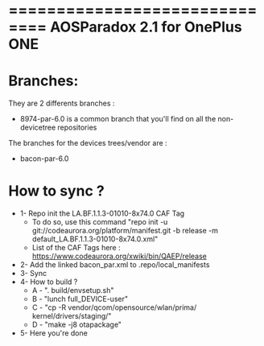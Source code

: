 ==============================
AOSParadox 2.1 for OnePlus ONE
==============================

Branches:
=========
They are 2 differents branches :
- 8974-par-6.0 is a common branch that you'll find on all the non-devicetree repositories

The branches for the devices trees/vendor are :
- bacon-par-6.0

How to sync ?
=============
- 1- Repo init the LA.BF.1.1.3-01010-8x74.0 CAF Tag
	- To do so, use this command "repo init -u git://codeaurora.org/platform/manifest.git -b release -m default_LA.BF.1.1.3-01010-8x74.0.xml"
	- List of the CAF Tags here : https://www.codeaurora.org/xwiki/bin/QAEP/release
- 2- Add the linked bacon_par.xml to .repo/local_manifests
- 3- Sync
- 4- How to build ?
	- A - ". build/envsetup.sh"
	- B - "lunch full_DEVICE-user"
	- C - "cp -R vendor/qcom/opensource/wlan/prima/ kernel/drivers/staging/"
	- D - "make -j8 otapackage"
- 5- Here you're done
